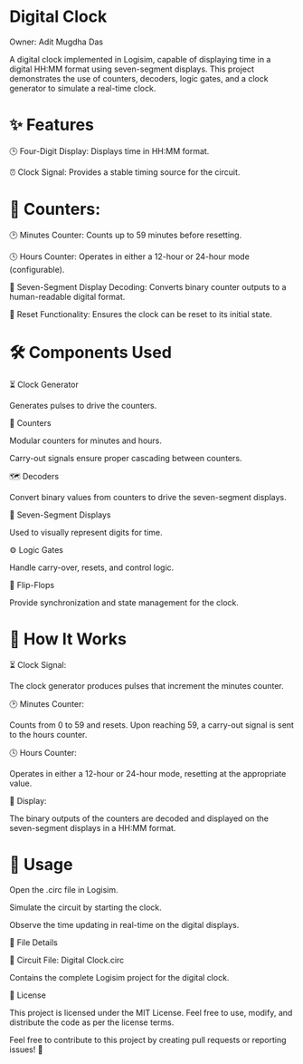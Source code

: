 # Digital Clock

Owner: Adit Mugdha Das

A digital clock implemented in Logisim, capable of displaying time in a digital HH:MM format using seven-segment displays. This project demonstrates the use of counters, decoders, logic gates, and a clock generator to simulate a real-time clock.

# ✨ Features

🕒 Four-Digit Display: Displays time in HH:MM format.

⏰ Clock Signal: Provides a stable timing source for the circuit.

# 🔢 Counters:

🕑 Minutes Counter: Counts up to 59 minutes before resetting.

🕓 Hours Counter: Operates in either a 12-hour or 24-hour mode (configurable).

🔄 Seven-Segment Display Decoding: Converts binary counter outputs to a human-readable digital format.

🔁 Reset Functionality: Ensures the clock can be reset to its initial state.

# 🛠️ Components Used

⏳ Clock Generator

Generates pulses to drive the counters.

🧮 Counters

Modular counters for minutes and hours.

Carry-out signals ensure proper cascading between counters.

🗺️ Decoders

Convert binary values from counters to drive the seven-segment displays.

🔢 Seven-Segment Displays

Used to visually represent digits for time.

⚙️ Logic Gates

Handle carry-over, resets, and control logic.

🔐 Flip-Flops

Provide synchronization and state management for the clock.

# 🧭 How It Works

⏳ Clock Signal:

The clock generator produces pulses that increment the minutes counter.

🕑 Minutes Counter:

Counts from 0 to 59 and resets. Upon reaching 59, a carry-out signal is sent to the hours counter.

🕓 Hours Counter:

Operates in either a 12-hour or 24-hour mode, resetting at the appropriate value.

🔢 Display:

The binary outputs of the counters are decoded and displayed on the seven-segment displays in a HH:MM format.


# 🚀 Usage

Open the .circ file in Logisim.

Simulate the circuit by starting the clock.

Observe the time updating in real-time on the digital displays.

📂 File Details

📁 Circuit File: Digital Clock.circ

Contains the complete Logisim project for the digital clock.

📜 License

This project is licensed under the MIT License. Feel free to use, modify, and distribute the code as per the license terms.

Feel free to contribute to this project by creating pull requests or reporting issues! 🚀
